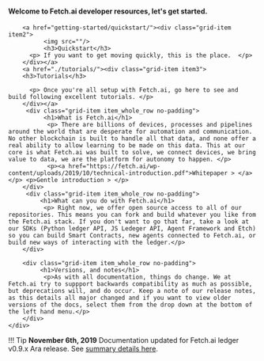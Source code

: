<div class="grid-container">
        <div class="grid-item item1">
            <h4>Welcome to Fetch.ai developer resources, let's get started.</h4>
        </div>

        <a href="getting-started/quickstart/"><div class="grid-item item2">
              <img src=""/>
              <h3>Quickstart</h3>
          <p> If you want to get moving quickly, this is the place.  </p>
        </div></a>
        <a href="./tutorials/"><div class="grid-item item3">
        <h3>Tutorials</h3>
          
          <p> Once you're all setup with Fetch.ai, go here to see and build following excellent tutorials. </p>
        </div></a>
         <div class="grid-item item_whole_row no-padding">
              <h1>What is Fetch.ai</h1>
               <p> There are billions of devices, processes and pipelines around the world that are desperate for automation and communication. No other blockchain is built to handle all that data, and none offer a real ability to allow learning to be made on this data. This at our core is what Fetch.ai was built to solve, we connect devices, we bring value to data, we are the platform for autonomy to happen. </p>
               <p><a href="https://fetch.ai/wp-content/uploads/2019/10/technical-introduction.pdf">Whitepaper > </a></p> <p>Gentle introduction > </p>
        </div>
         <div class="grid-item item_whole_row no-padding">
             <h1>What can you do with Fetch.ai</h1>
              <p> Right now, we offer open source access to all of our repositories. This means you can fork and build whatever you like from the Fetch.ai stack. If you don't want to go that far, take a look at our SDKs (Python ledger API, JS Ledeger API, Agent Framework and Etch) so you can build Smart Contracts, new agents connected to Fetch.ai, or build new ways of interacting with the ledger.</p>
        </div>

        <div class="grid-item item_whole_row no-padding">
             <h1>Versions, and notes</h1>
              <p>As with all documentation, things do change. We at Fetch.ai try to suppport backwards compatibility as much as possible, but deprecations will, and do occur. Keep a note of our release notes, as this details all major changed and if you want to view older versions of the docs, select them from the drop down at the bottom of the left hand menu.</p>
        </div>
    </div>
</div>

!!! Tip
	**November 6th, 2019**
	Documentation updated for Fetch.ai ledger v0.9.x Ara release. See <a href="summary" target=_blank>summary details here</a>.


<br/>